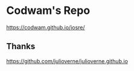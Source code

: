 # Codwam's Repo

https://codwam.github.io/iosre/

## Thanks

https://github.com/julioverne/julioverne.github.io
